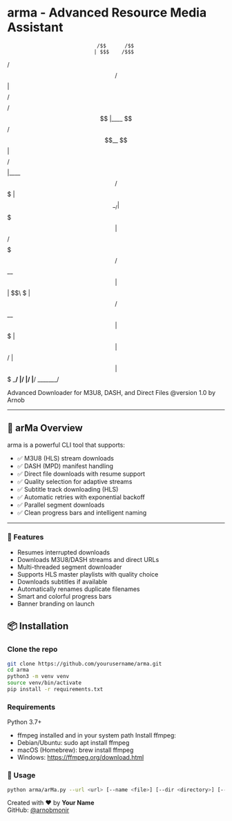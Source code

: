 # arma - Advanced Resource Media Assistant
                                 /$$      /$$                
                                | $$$    /$$$                
  /$$$$$$         /$$$$$$       | $$$$  /$$$$        /$$$$$$ 
 |____  $$       /$$__  $$      | $$ $$/$$ $$       |____  $$
  /$$$$$$$      | $$  \__/      | $$  $$$| $$        /$$$$$$$
 /$$__  $$      | $$            | $$\  $ | $$       /$$__  $$
|  $$$$$$$      | $$            | $$ \/  | $$      |  $$$$$$$
 \_______/      |__/            |__/     |__/       \_______/
                                                             
                                                             
Advanced Downloader for M3U8, DASH, and Direct Files
@version 1.0 by Arnob


---
## 🚀 arMa Overview
arma is a powerful CLI tool that supports:
- ✅ M3U8 (HLS) stream downloads
- ✅ DASH (MPD) manifest handling
- ✅ Direct file downloads with resume support
- ✅ Quality selection for adaptive streams
- ✅ Subtitle track downloading (HLS)
- ✅ Automatic retries with exponential backoff
- ✅ Parallel segment downloads
- ✅ Clean progress bars and intelligent naming
---
### 🧠 Features
- Resumes interrupted downloads
- Downloads M3U8/DASH streams and direct URLs
- Multi-threaded segment downloader
- Supports HLS master playlists with quality choice
- Downloads subtitles if available
- Automatically renames duplicate filenames
- Smart and colorful progress bars
- Banner branding on launch
## 📦 Installation

### Clone the repo

```bash
git clone https://github.com/yourusername/arma.git
cd arma
python3 -m venv venv
source venv/bin/activate
pip install -r requirements.txt
```

### Requirements
Python 3.7+
- ffmpeg installed and in your system path
Install ffmpeg:
- Debian/Ubuntu: sudo apt install ffmpeg
- macOS (Homebrew): brew install ffmpeg
- Windows: https://ffmpeg.org/download.html
###  🧪 Usage
```bash
python arma/arMa.py --url <url> [--name <file>] [--dir <directory>] [--parallel <threads>]
```

Created with ❤️ by **Your Name**  
GitHub: [@arnobmonir](https://github.com/arnobmonir)
